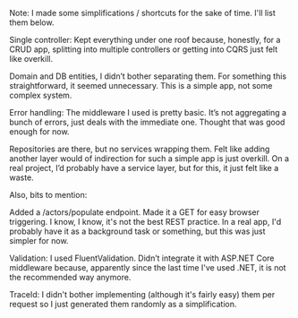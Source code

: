 Note: I made some simplifications / shortcuts for the sake of time. I'll list them below.

Single controller: Kept everything under one roof because, honestly, for a CRUD app, splitting into multiple controllers or getting into CQRS just felt like overkill.

Domain and DB entities, I didn’t bother separating them. For something this straightforward, it seemed unnecessary. This is a simple app, not some complex system.

Error handling: The middleware I used is pretty basic. It’s not aggregating a bunch of errors, just deals with the immediate one. Thought that was good enough for now.

Repositories are there, but no services wrapping them. Felt like adding another layer would of indirection for such a simple app is just overkill. On a real project, I’d probably have a service layer, but for this, it just felt like a waste.

Also, bits to mention:

Added a /actors/populate endpoint. Made it a GET for easy browser triggering. I know, I know, it's not the best REST practice. In a real app, I'd probably have it as a background task or something, but this was just simpler for now.

Validation: I used FluentValidation. Didn’t integrate it with ASP.NET Core middleware because, apparently since the last time I've used .NET, it is not the recommended way anymore.

TraceId: I didn't bother implementing (although it's fairly easy) them per request so I just generated them randomly as a simplification.